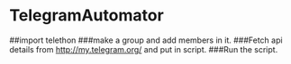 # TelegramAutomator
##import telethon
###make a group and add members in it.
###Fetch api details from http://my.telegram.org/ and put in script.
###Run the script.
